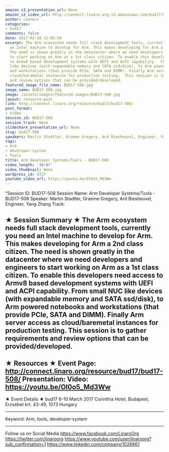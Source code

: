 ```yaml
---
amazon_s3_presentation_url: None
amazon_s3_video_url: http://connect.linaro.org.s3.amazonaws.com/bud17/Videos/Friday/BUD17-508%20Arm%20Developer%20Systems%20%20Tools.mp4
author: connect
categories:
- bud17
comments: false
date: 2017-02-28 12:05:58
excerpt: The Arm ecosystem needs full stack development tools, currently you need
  an Intel machine to develop for Arm. This makes developing for Arm a 2nd class citizen.
  The need is shown greatly in the datacenter where we need developers and engineers
  to start working on Arm as a 1st class citizen. To enable this developers need access
  to Armv8 based development systems with UEFI and ACPI capability.  From small NUC
  like devices (with expandable memory and SATA ssd/disk), to Arm powered notebooks
  and workstations (that provide PCIe, SATA and DIMM). Finally Arm server access as
  cloud/baremetal instances for production testing.  This session is to gather requirements
  and review options that can be provided/developed.
featured_image_file_name: BUD17-508.jpg
image_name: BUD17-508.jpg
image: /assets/images/featured-images/BUD17-508.jpg
layout: resource-post
link: http://connect.linaro.org/resource/bud17/bud17-508/
post_format:
- Video
session_id: BUD17-508
session_track: None
slideshare_presentation_url: None
slug: bud17-508
speakers: Martin Stadtler, Graeme Gregory, Ard Biesheuvel, Engineer, Yang Zhang
tags:
- Arm
- developer-system
- Tools
title: Arm Developer Systems/Tools - BUD17-508
video_length: '30:07'
video_thumbnail: None
wordpress_id: 4727
youtube_video_url: https://youtu.be/Ol0o5_Md3Ww
---
```


"Session ID: BUD17-508
Session Name: Arm Developer Systems/Tools - BUD17-508
Speaker: Martin Stadtler, Graeme Gregory, Ard Biesheuvel, Engineer, Yang Zhang
Track:

★ Session Summary ★
The Arm ecosystem needs full stack development tools, currently you need an Intel machine to develop for Arm. This makes developing for Arm a 2nd class citizen. The need is shown greatly in the datacenter where we need developers and engineers to start working on Arm as a 1st class citizen. To enable this developers need access to Armv8 based development systems with UEFI and ACPI capability. From small NUC like devices (with expandable memory and SATA ssd/disk), to Arm powered notebooks and workstations (that provide PCIe, SATA and DIMM). Finally Arm server access as cloud/baremetal instances for production testing. This session is to gather requirements and review options that can be provided/developed.
---------------------------------------------------
★ Resources ★
Event Page: http://connect.linaro.org/resource/bud17/bud17-508/
Presentation:
Video: https://youtu.be/Ol0o5_Md3Ww
---------------------------------------------------

★ Event Details ★
bud17
6-10 March 2017
Corinthia Hotel, Budapest,
Erzsébet krt. 43-49,
1073 Hungary

---------------------------------------------------
Keyword: Arm, tools, developer-system

---------------------------------------------------
Follow us on Social Media
https://www.facebook.com/LinaroOrg
https://twitter.com/linaroorg
https://www.youtube.com/user/linaroorg?sub_confirmation=1
https://www.linkedin.com/company/1026961
